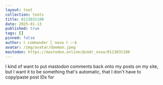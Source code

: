 ```yaml
---
layout: toot
collection: toots
title: 0113031100
date: 2025-01-13
published: true
tags: []
pinned: false
author: ⸸ commander ░ nova ⸸ :~$
avatar: /img/avatar/daemon.jpeg
mastodon: https://mastodon.online/@cmdr_nova/0113031100
---
```


I kind of want to put mastodon comments back onto my posts on my site, but I want it to be something that's automatic, that I don't have to copy/paste post IDs for
